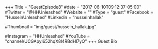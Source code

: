 +++
Title = "GuestEpisode8"
#date = "2017-06-10T09:12:37-05:00"
#Twitter = "@HHUnleashed"
#Website = ""
#Type = "guest"
#Facebook = "HusseinUnleashed"
#Linkedin = "husseinhallak"

#Thumbnail = "img/guest/hussein_hallak.jpg"

#Instagram = "HHUnleashed"
#YouTube = "channel/UCGApyl652hqX8l4RBdHI7yQ"
+++
Guest Bio


